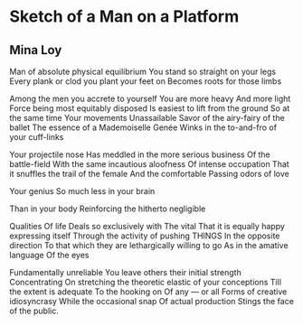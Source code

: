 # Sketch of a Man on a Platform
## Mina Loy
Man of absolute physical equilibrium
You stand so straight on your legs
Every plank or clod you plant your feet on
Becomes roots for those limbs

Among the men you accrete to yourself
You are more heavy
And more light
Force being most equitably disposed
Is easiest to lift from the ground
So at the same time
Your movements
Unassailable
Savor of the airy-fairy of the ballet
The essence of a Mademoiselle Genée
Winks in the to-and-fro of your cuff-links

Your projectile nose
Has meddled in the more serious business
Of the battle-field
With the same incautious aloofness
Of intense occupation
That it snuffles the trail of the female
And the comfortable
Passing odors of love

Your genius
So much less in your brain

Than in your body
Reinforcing the hitherto negligible

Qualities
Of life
Deals so exclusively with
The vital
That it is equally happy expressing itself
Through the activity of pushing
THINGS
In the opposite direction
To that which they are lethargically willing to go
As in the amative language
Of the eyes

Fundamentally unreliable
You leave others their initial strength
Concentrating
On stretching the theoretic elastic of your conceptions
Till the extent is adequate
To the hooking on
Of any — or all
Forms of creative idiosyncrasy
While the occasional snap
Of actual production
Stings the face of the public.